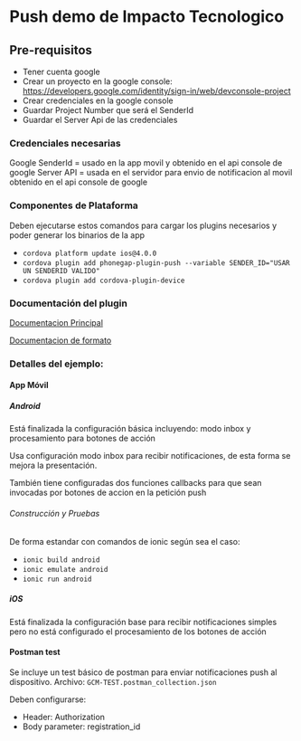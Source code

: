 # Push demo de Impacto Tecnologico

## Pre-requisitos

+ Tener cuenta google
+ Crear un proyecto en la google console: https://developers.google.com/identity/sign-in/web/devconsole-project
+ Crear credenciales en la google console
+ Guardar Project Number que será el SenderId
+ Guardar el Server Api de las credenciales

### Credenciales necesarias

Google SenderId = usado en la app movil y obtenido en el api console de google
Server API = usada en el servidor para envio de notificacion al movil obtenido en el api console de google

### Componentes de Plataforma

Deben ejecutarse estos comandos para cargar los plugins necesarios y poder generar los binarios de la app

+ `cordova platform update ios@4.0.0`
+ `cordova plugin add phonegap-plugin-push --variable SENDER_ID="USAR UN SENDERID VALIDO"`
+ `cordova plugin add cordova-plugin-device`

### Documentación del plugin

[Documentacion Principal](https://github.com/phonegap/phonegap-plugin-push/tree/master/docs)

[Documentacion de formato](https://github.com/phonegap/phonegap-plugin-push/blob/master/docs/PAYLOAD.md)

### Detalles del ejemplo:

#### App Móvil

##### Android

Está finalizada la configuración básica incluyendo: modo inbox y procesamiento para botones de acción

Usa configuración modo inbox para recibir notificaciones, de esta forma se mejora la presentación. 

También tiene configuradas dos funciones callbacks para que sean invocadas por botones de accion en la petición push

###### Construcción y Pruebas

De forma estandar con comandos de ionic según sea el caso: 
+ `ionic build android`
+ `ionic emulate android` 
+ `ionic run android`

##### iOS

Está finalizada la configuración base para recibir notificaciones simples pero no está configurado el procesamiento de los botones de acción

#### Postman test

Se incluye un test básico de postman para enviar notificaciones push al dispositivo. Archivo: `GCM-TEST.postman_collection.json`

Deben configurarse:

+ Header: Authorization
+ Body parameter: registration_id

